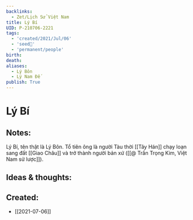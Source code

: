 ```yaml
---
backlinks:
  - Zet/Lịch Sử Việt Nam
title: Lý Bí
UID: P-210706-2221
tags:
  - 'created/2021/Jul/06'
  - 'seed🥜'
  - 'permanent/people'
birth: 
death: 
aliases:
  - Lý Bôn
  - Lý Nam Đế
publish: True
---
```

# Lý Bí

## Notes:
Lý Bí, tên thật là Lý Bôn. Tổ tiên ông là người Tàu thời [[Tây Hán]] chạy loạn sang đất [[Giao Châu]] và trở thành người bản xứ ([[@ Trần Trọng Kim, Việt Nam sử lược]]).

## Ideas & thoughts:



## Created:
- [[2021-07-06]]
